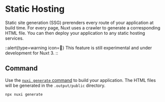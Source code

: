 # Static Hosting

Static site generation (SSG) prerenders every route of your application at build time. For every page, Nuxt uses a crawler to generate a corresponding HTML file. You can then deploy your application to any static hosting services.

::alert{type=warning icon=🚧}
This feature is still experimental and under development for Nuxt 3.
::

## Command

Use the [`nuxi generate` command](/api/commands/generate) to build your application. The HTML files will be generated in the `.output/public` directory.

```bash
npx nuxi generate
```
